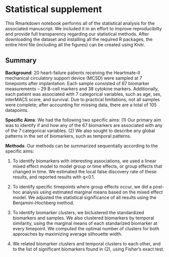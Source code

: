 # Statistical supplement

This Rmarkdown notebook performs all of the statistical analysis for the associated manuscript. We included it in an effort to improve reproducibilty and provide full transparency regarding our statistical methods. After downloading the dataset and installing all the required R packages, the entire html file (including all the figures) can be created using Knitr.

## Summary

**Background**: 20 heart-failure patients receiving the Heartmate-II mechanical circulatory support device (MCSD) were sampled at 7 timepoints after implantation. Each sample consisted of 67 biomarker measurements – 29 B-cell markers and 38 cytokine markers. Additionally, each patient was associated with 7 categorical variables, such as age, sex, interMACS score, and survival. Due to practical limitations, not all samples were complete; after accounting for missing data, there are a total of 105 datapoints.

**Specific Aims**: We had the following two specific aims: (1) Our primary aim was to identify if and how any of the 67 biomarkers are associated with any of the 7 categorical variables. (2) We also sought to describe any global patterns in the set of biomarkers, such as temporal patterns.

**Methods**: Our methods can be summarized sequentially according to the specific aims:

1. To identify biomarkers with interesting associations, we used a linear mixed effect model to model group or time effects, or group effects that changed in time. We estimated the local false discovery rate of these results, and reported results with q<0.1.

2. To identify specific timepoints where group effects occur, we did a post-hoc analysis using estimated marginal means based on the mixed effect model. We adjusted the statistical significance of all results using the Benjamini-Hochberg method.

3. To identify biomarker clusters, we biclustered the standardized biomarkers and samples. We also clustered biomarkers by temporal similarity, using the marginal means of each standarized biomarker at every timepoint. We computed the optimal number of clusters for both approaches by maximizing average silhouette width.

4. We related biomarker clusters and temporal clusters to each other, and to the list of significant biomarkers found in (2), using Fisher’s exact test.
